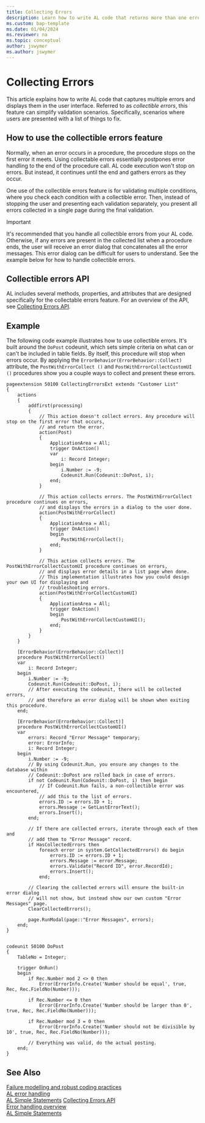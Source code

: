 ```yaml
---
title: Collecting Errors
description: Learn how to write AL code that returns more than one error and presents users with more detailed error information.
ms.custom: bap-template
ms.date: 01/04/2024
ms.reviewer: na
ms.topic: conceptual
author: jswymer
ms.author: jswymer
---
```


# Collecting Errors

This article explains how to write AL code that captures multiple errors and displays them in the user interface. Referred to as *collectible errors*, this feature can simplify validation scenarios. Specifically, scenarios where users are presented with a list of things to fix.

## How to use the collectible errors feature

Normally, when an error occurs in a procedure, the procedure stops on the first error it meets. Using collectable errors essentially postpones error handling to the end of the procedure call. AL code execution won't stop on errors. But instead, it continues until the end and gathers errors as they occur.

One use of the collectible errors feature is for validating multiple conditions, where you check each condition with a collectible error. Then, instead of stopping the user and presenting each validation separately, you present all errors collected in a single page during the final validation. 

> [!IMPORTANT]
> It's recommended that you handle all collectible errors from your AL code. Otherwise, if any errors are present in the collected list when a procedure ends, the user will receive an error dialog that concatenates all the error messages. This error dialog can be difficult for users to understand. See the example below for how to handle collectible errors.


## Collectible errors API

AL includes several methods, properties, and attributes that are designed specifically for the collectable errors feature. For an overview of the API, see [Collecting Errors API](devenv-error-collection-api.md).


## Example 

The following code example illustrates how to use collectible errors. It's built around the `DoPost` codeunit, which sets simple criteria on what can or can't be included in table fields. By itself, this procedure will stop when errors occur. By applying the `ErrorBehavior(ErrorBehavior::Collect)` attribute, the `PostWithErrorCollect ()` and `PostWithErrorCollectCustomUI ()` procedures show you a couple ways to collect and present these errors.

```AL
pageextension 50100 CollectingErrorsExt extends "Customer List"
{
    actions
    {
        addfirst(processing)
        {
            // This action doesn't collect errors. Any procedure will stop on the first error that occurs,
            // and return the error.
            action(Post)
            {
                ApplicationArea = All;
                trigger OnAction()
                var
                    i: Record Integer;
                begin
                    i.Number := -9;
                    Codeunit.Run(Codeunit::DoPost, i);
                end;
            }

            // This action collects errors. The PostWithErrorCollect procedure continues on errors,
            // and displays the errors in a dialog to the user done.
            action(PostWithErrorCollect)
            {
                ApplicationArea = All;
                trigger OnAction()
                begin
                    PostWithErrorCollect();
                end;
            }

            // This action collects errors. The PostWithErrorCollectCustomUI procedure continues on errors,
            // and displays error details in a list page when done.
            // This implementation illustrates how you could design your own UI for displaying and
            // troubleshooting errors.
            action(PostWithErrorCollectCustomUI)
            {
                ApplicationArea = All;
                trigger OnAction()
                begin
                    PostWithErrorCollectCustomUI();
                end;
            }
        }
    }

    [ErrorBehavior(ErrorBehavior::Collect)]
    procedure PostWithErrorCollect()
    var
        i: Record Integer;
    begin
        i.Number := -9;
        Codeunit.Run(Codeunit::DoPost, i);
        // After executing the codeunit, there will be collected errors,
        // and therefore an error dialog will be shown when exiting this procedure.
    end;

    [ErrorBehavior(ErrorBehavior::Collect)]
    procedure PostWithErrorCollectCustomUI()
    var
        errors: Record "Error Message" temporary;
        error: ErrorInfo;
        i: Record Integer;
    begin
        i.Number := -9;
        // By using Codeunit.Run, you ensure any changes to the database within
        // Codeunit::DoPost are rolled back in case of errors.
        if not Codeunit.Run(Codeunit::DoPost, i) then begin
            // If Codeunit.Run fails, a non-collectible error was encountered,
            // add this to the list of errors.
            errors.ID := errors.ID + 1;
            errors.Message := GetLastErrorText();
            errors.Insert();
        end;

        // If there are collected errors, iterate through each of them and
        // add them to "Error Message" record.
        if HasCollectedErrors then
            foreach error in system.GetCollectedErrors() do begin
                errors.ID := errors.ID + 1;
                errors.Message := error.Message;
                errors.Validate("Record ID", error.RecordId);
                errors.Insert();
            end;

        // Clearing the collected errors will ensure the built-in error dialog
        // will not show, but instead show our own custom "Error Messages" page.
        ClearCollectedErrors();

        page.RunModal(page::"Error Messages", errors);
    end;
}


codeunit 50100 DoPost
{
    TableNo = Integer;

    trigger OnRun()
    begin
        if Rec.Number mod 2 <> 0 then
            Error(ErrorInfo.Create('Number should be equal', true, Rec, Rec.FieldNo(Number)));

        if Rec.Number <= 0 then
            Error(ErrorInfo.Create('Number should be larger than 0', true, Rec, Rec.FieldNo(Number)));

        if Rec.Number mod 3 = 0 then
            Error(ErrorInfo.Create('Number should not be divisible by 10', true, Rec, Rec.FieldNo(Number)));

        // Everything was valid, do the actual posting.
    end;
}
```

## See Also  

[Failure modelling and robust coding practices](devenv-robust-coding-practices.md)  
[AL error handling](devenv-al-error-handling.md)   
[AL Simple Statements](devenv-al-simple-statements.md)
[Collecting Errors API](devenv-error-collection-api.md)   
[Error handling overview](devenv-al-error-handling.md)  
[AL Simple Statements](devenv-al-simple-statements.md)  

